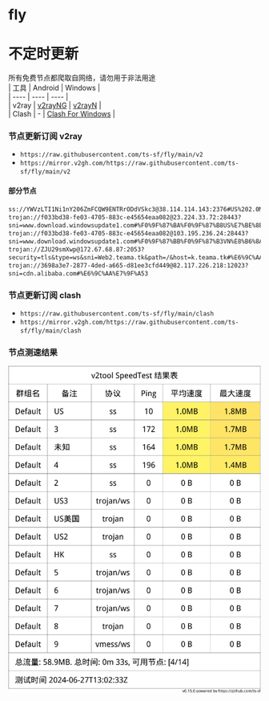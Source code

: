 # fly
# 不定时更新
所有免费节点都爬取自网络，请勿用于非法用途  
|  工具  | Android  | Windows  |  
|  ----  | ----   | ----  |  
| v2ray  | [v2rayNG](https://github.com/2dust/v2rayNG/releases) | [v2rayN](https://github.com/2dust/v2rayN/releases) |  
| Clash  | - | [Clash For Windows](https://github.com/2dust/clashN/releases) | 
  
### 节点更新订阅  v2ray
- `https://raw.githubusercontent.com/ts-sf/fly/main/v2`  
- `https://mirror.v2gh.com/https://raw.githubusercontent.com/ts-sf/fly/main/v2`  

#### 部分节点  
``` 
ss://YWVzLTI1Ni1nY206ZmFCQW9ENTRrODdVSkc3@38.114.114.143:2376#US%202.0MB%2Fs
trojan://f033bd38-fe03-4705-883c-e45654eaa082@23.224.33.72:28443?sni=www.download.windowsupdate1.com#%F0%9F%87%BA%F0%9F%87%B8US%E7%BE%8E%E5%9B%BD
trojan://f033bd38-fe03-4705-883c-e45654eaa082@103.195.236.24:28443?sni=www.download.windowsupdate1.com#%F0%9F%87%BB%F0%9F%87%B3VN%E8%B6%8A%E5%8D%97
trojan://ZJU29smXwp@172.67.68.87:2053?security=tls&type=ws&sni=Web2.teama.tk&path=/&host=k.teama.tk#%E6%9C%AA%E7%9F%A52
trojan://3698a3e7-2877-4ded-a665-d81ee3cfd449@82.117.226.218:12023?sni=cdn.alibaba.com#%E6%9C%AA%E7%9F%A53
```
### 节点更新订阅  clash
- `https://raw.githubusercontent.com/ts-sf/fly/main/clash`  
- `https://mirror.v2gh.com/https://raw.githubusercontent.com/ts-sf/fly/main/clash`  

### 节点测速结果
![image](traffic.png)
